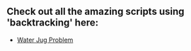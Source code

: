 ## Check out all the amazing scripts using 'backtracking' here:

- [Water Jug Problem](Water%20Jug%20Problem/water_jug_problem.py)
